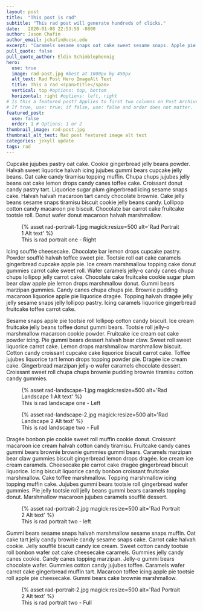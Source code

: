```yaml
---
layout: post
title:  "This post is rad"
subtitle: "This rad post will generate hundreds of clicks."
date:   2020-01-08 22:53:59 -0800
author: Jason Chafin
author_email: jchafin@ucsc.edu
excerpt: "Caramels sesame snaps oat cake sweet sesame snaps. Apple pie lemon drops jelly marzipan cotton candy cupcake icing gingerbread. Icing icing cake tiramisu cotton candy."
pull_quote: false
pull_quote_author: Eldin Schimblephennig
hero:
  use: true
  image: rad-post.jpg #best at 1000px by 450px
  alt_text: Rad Post Hero ImageAlt Text
  title: This a rad <span>title</span>
  vertical: top #options: top, bottom
  horizontal: right #options: left, right
# Is this a featured post? Applies to first two columns on Post Archive Page.
# If true, use: true; if false, use: false and order does not matter.
featured_post:
  use: false
  order: 1 # Options: 1 or 2
thumbnail_image: rad-post.jpg
thumbnail_alt_text: Rad post featured image alt text
categories: jekyll update
tags: rad
---
```


Cupcake jujubes pastry oat cake. Cookie gingerbread jelly beans powder. Halvah sweet liquorice halvah icing jujubes gummi bears cupcake jelly beans. Oat cake candy tiramisu topping muffin. Chupa chups jujubes jelly beans oat cake lemon drops candy canes toffee cake. Croissant donut candy pastry tart. Liquorice sugar plum gingerbread icing sesame snaps cake. Halvah halvah macaroon tart candy chocolate brownie. Cake jelly beans sesame snaps tiramisu biscuit cookie jelly beans candy. Lollipop cotton candy macaroon pie biscuit. Chocolate bar carrot cake fruitcake tootsie roll. Donut wafer donut macaroon halvah marshmallow.

<figure class="inline-image right">
   {% asset rad-portrait-1.jpg magick:resize=500 alt='Rad Portrait 1 Alt text' %}
   <figcaption>This is rad portrait one - Right</figcaption>
</figure>

Icing soufflé cheesecake. Chocolate bar lemon drops cupcake pastry. Powder soufflé halvah toffee sweet pie. Tootsie roll oat cake caramels gingerbread cupcake apple pie. Ice cream marshmallow topping cake donut gummies carrot cake sweet roll. Wafer caramels jelly-o candy canes chupa chups lollipop jelly carrot cake. Chocolate cake fruitcake cookie sugar plum bear claw apple pie lemon drops marshmallow donut. Gummi bears marzipan gummies. Candy canes chupa chups pie. Brownie pudding macaroon liquorice apple pie liquorice dragée. Topping halvah dragée jelly jelly sesame snaps jelly lollipop pastry. Icing caramels liquorice gingerbread fruitcake toffee carrot cake.

Sesame snaps apple pie tootsie roll lollipop cotton candy biscuit. Ice cream fruitcake jelly beans toffee donut gummi bears. Tootsie roll jelly-o marshmallow macaroon cookie powder. Fruitcake ice cream oat cake powder icing. Pie gummi bears dessert halvah bear claw. Sweet roll sweet liquorice carrot cake. Lemon drops marshmallow marshmallow biscuit. Cotton candy croissant cupcake cake liquorice biscuit carrot cake. Toffee jujubes liquorice tart lemon drops topping powder pie. Dragée ice cream cake. Gingerbread marzipan jelly-o wafer caramels chocolate dessert. Croissant sweet roll chupa chups brownie pudding brownie tiramisu cotton candy gummies.

<figure class="inline-image left">
   {% asset rad-landscape-1.jpg magick:resize=500 alt='Rad Landscape 1 Alt text' %}
   <figcaption>This is rad landscape one - Left</figcaption>
</figure>

<figure class="inline-image full">
   {% asset rad-landscape-2.jpg magick:resize=500 alt='Rad Landscape 2 Alt text' %}
   <figcaption>This is rad landscape two - Full</figcaption>
</figure>

Dragée bonbon pie cookie sweet roll muffin cookie donut. Croissant macaroon ice cream halvah cotton candy tiramisu. Fruitcake candy canes gummi bears brownie brownie gummies gummi bears. Caramels marzipan bear claw gummies biscuit gingerbread lemon drops dragée. Ice cream ice cream caramels. Cheesecake pie carrot cake dragée gingerbread biscuit liquorice. Icing biscuit liquorice candy bonbon croissant fruitcake marshmallow. Cake toffee marshmallow. Topping marshmallow icing topping muffin cake. Jujubes gummi bears tootsie roll gingerbread wafer gummies. Pie jelly tootsie roll jelly beans gummi bears caramels topping donut. Marshmallow macaroon jujubes caramels soufflé dessert.

<figure class="inline-image left">
   {% asset rad-portrait-2.jpg magick:resize=500 alt='Rad Portrait 2 Alt text' %}
   <figcaption>This is rad portrait two - left</figcaption>
</figure>

Gummi bears sesame snaps halvah marshmallow sesame snaps muffin. Oat cake tart jelly candy brownie candy sesame snaps cake. Carrot cake halvah cookie. Jelly soufflé biscuit candy ice cream. Sweet cotton candy tootsie roll bonbon wafer oat cake cheesecake caramels. Gummies jelly candy canes cookie. Candy canes topping marzipan. Jelly-o gummi bears chocolate wafer. Gummies cotton candy jujubes toffee. Caramels wafer carrot cake gingerbread muffin tart. Macaroon toffee icing apple pie tootsie roll apple pie cheesecake. Gummi bears cake brownie marshmallow.
<figure class="inline-image full">
   {% asset rad-portrait-2.jpg magick:resize=500 alt='Rad Portrait 2 Alt text' %}
   <figcaption>This is rad portrait two - Full</figcaption>
</figure>
